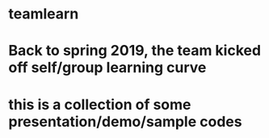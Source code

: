 # teamlearn
# Back to spring 2019, the team kicked off self/group learning curve
# this is a collection of some presentation/demo/sample codes 
